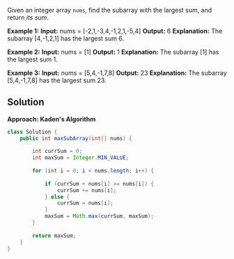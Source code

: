 Given an integer array `nums`, find the subarray with the largest sum, and return _its sum_.

**Example 1:**
**Input:** nums = [-2,1,-3,4,-1,2,1,-5,4]
**Output:** 6
**Explanation:** The subarray [4,-1,2,1] has the largest sum 6.

**Example 2:**
**Input:** nums = [1]
**Output:** 1
**Explanation:** The subarray [1] has the largest sum 1.

**Example 3:**
**Input:** nums = [5,4,-1,7,8]
**Output:** 23
**Explanation:** The subarray [5,4,-1,7,8] has the largest sum 23.

## Solution

**Approach: Kaden's Algorithm**
```java
class Solution {
	public int maxSubArray(int[] nums) {  
	
	    int currSum = 0;  
	    int maxSum = Integer.MIN_VALUE;    
	    
	    for (int i = 0; i < nums.length; i++) {  
	        
	        if (currSum + nums[i] >= nums[i]) {  
	            currSum += nums[i];  
	        } else {  
	            currSum = nums[i];  
	        }  
	        maxSum = Math.max(currSum, maxSum);  
	    }  
	  
	    return maxSum;  
	}
}
```
